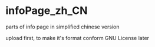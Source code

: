 # infoPage_zh_CN
parts of info page in simplified chinese version

upload first, to make it's format conform GNU License later
